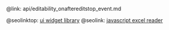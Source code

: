 @link: api/editability_onaftereditstop_event.md

@seolinktop: [ui widget library](https://webix.com)
@seolink: [javascript excel reader](https://webix.com/widget/excel_viewer/)